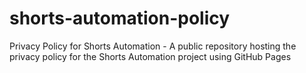# shorts-automation-policy
Privacy Policy for Shorts Automation - A public repository hosting the privacy policy for the Shorts Automation project using GitHub Pages
